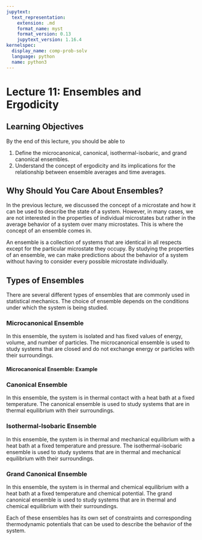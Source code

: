 ```yaml
---
jupytext:
  text_representation:
    extension: .md
    format_name: myst
    format_version: 0.13
    jupytext_version: 1.16.4
kernelspec:
  display_name: comp-prob-solv
  language: python
  name: python3
---
```


# Lecture 11: Ensembles and Ergodicity

## Learning Objectives

By the end of this lecture, you should be able to

1. Define the microcanonical, canonical, isothermal-isobaric, and grand canonical ensembles.
2. Understand the concept of ergodicity and its implications for the relationship between ensemble averages and time averages.

## Why Should You Care About Ensembles?

In the previous lecture, we discussed the concept of a microstate and how it can be used to describe the state of a system. However, in many cases, we are not interested in the properties of individual microstates but rather in the average behavior of a system over many microstates. This is where the concept of an ensemble comes in.

An ensemble is a collection of systems that are identical in all respects except for the particular microstate they occupy. By studying the properties of an ensemble, we can make predictions about the behavior of a system without having to consider every possible microstate individually.

## Types of Ensembles

There are several different types of ensembles that are commonly used in statistical mechanics. The choice of ensemble depends on the conditions under which the system is being studied.

### Microcanonical Ensemble

In this ensemble, the system is isolated and has fixed values of energy, volume, and number of particles. The microcanonical ensemble is used to study systems that are closed and do not exchange energy or particles with their surroundings.

#### Microcanonical Ensemble: Example

### Canonical Ensemble

In this ensemble, the system is in thermal contact with a heat bath at a fixed temperature. The canonical ensemble is used to study systems that are in thermal equilibrium with their surroundings.

### Isothermal-Isobaric Ensemble

In this ensemble, the system is in thermal and mechanical equilibrium with a heat bath at a fixed temperature and pressure. The isothermal-isobaric ensemble is used to study systems that are in thermal and mechanical equilibrium with their surroundings.

### Grand Canonical Ensemble

In this ensemble, the system is in thermal and chemical equilibrium with a heat bath at a fixed temperature and chemical potential. The grand canonical ensemble is used to study systems that are in thermal and chemical equilibrium with their surroundings.

Each of these ensembles has its own set of constraints and corresponding thermodynamic potentials that can be used to describe the behavior of the system.

